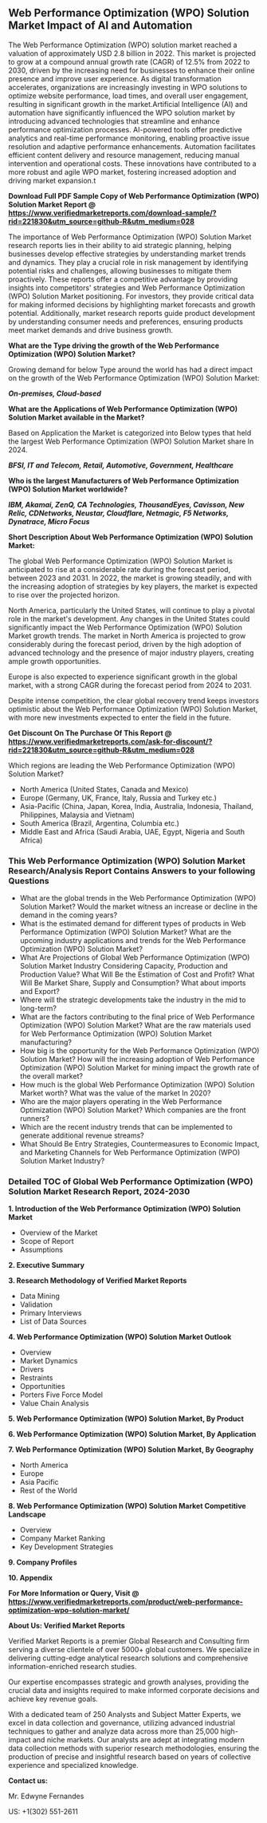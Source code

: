 <h2>Web Performance Optimization (WPO) Solution Market Impact of AI and Automation</h2>The Web Performance Optimization (WPO) solution market reached a valuation of approximately USD 2.8 billion in 2022. This market is projected to grow at a compound annual growth rate (CAGR) of 12.5% from 2022 to 2030, driven by the increasing need for businesses to enhance their online presence and improve user experience. As digital transformation accelerates, organizations are increasingly investing in WPO solutions to optimize website performance, load times, and overall user engagement, resulting in significant growth in the market.Artificial Intelligence (AI) and automation have significantly influenced the WPO solution market by introducing advanced technologies that streamline and enhance performance optimization processes. AI-powered tools offer predictive analytics and real-time performance monitoring, enabling proactive issue resolution and adaptive performance enhancements. Automation facilitates efficient content delivery and resource management, reducing manual intervention and operational costs. These innovations have contributed to a more robust and agile WPO market, fostering increased adoption and driving market expansion.t</p><p id="" class=""><strong>Download Full PDF Sample Copy of Web Performance Optimization (WPO) Solution Market Report @ <a href="https://www.verifiedmarketreports.com/download-sample/?rid=221830&utm_source=github-R&utm_medium=028" target="_blank">https://www.verifiedmarketreports.com/download-sample/?rid=221830&utm_source=github-R&utm_medium=028</a></strong></p><p>The importance of&nbsp;Web Performance Optimization (WPO) Solution Market research reports lies in their ability to aid strategic planning, helping businesses develop effective strategies by understanding market trends and dynamics. They play a crucial role in risk management by identifying potential risks and challenges, allowing businesses to mitigate them proactively. These reports offer a competitive advantage by providing insights into competitors' strategies and Web Performance Optimization (WPO) Solution Market positioning. For investors, they provide critical data for making informed decisions by highlighting market forecasts and growth potential. Additionally, market research reports guide product development by understanding consumer needs and preferences, ensuring products meet market demands and drive business growth.</p><p><strong>What are the&nbsp;Type driving the growth of the Web Performance Optimization (WPO) Solution Market?</strong></p><p id="" class="">Growing demand for below Type around the world has had a direct impact on the growth of the Web Performance Optimization (WPO) Solution Market:</p><em><strong>On-premises, Cloud-based</strong></em></p><strong>What are the&nbsp;Applications&nbsp;of Web Performance Optimization (WPO) Solution Market available in the Market?</strong></p><p id="" class="">Based on Application the Market is categorized into Below types that held the largest Web Performance Optimization (WPO) Solution Market share In 2024.</p><em><strong>BFSI, IT and Telecom, Retail, Automotive, Government, Healthcare</strong></em></p><strong>Who is the largest Manufacturers of Web Performance Optimization (WPO) Solution Market worldwide?</strong></p><p><em><strong>IBM, Akamai, ZenQ, CA Technologies, ThousandEyes, Cavisson, New Relic, CDNetworks, Neustar, Cloudflare, Netmagic, F5 Networks, Dynatrace, Micro Focus</strong></em></p><p id="" class=""><strong>Short Description About Web Performance Optimization (WPO) Solution Market:</strong></p><p>The global Web Performance Optimization (WPO) Solution Market is anticipated to rise at a considerable rate during the forecast period, between 2023 and 2031. In 2022, the market is growing steadily, and with the increasing adoption of strategies by key players, the market is expected to rise over the projected horizon.</p><p>North America, particularly the United States, will continue to play a pivotal role in the market's development. Any changes in the United States could significantly impact the Web Performance Optimization (WPO) Solution Market growth trends. The market in North America is projected to grow considerably during the forecast period, driven by the high adoption of advanced technology and the presence of major industry players, creating ample growth opportunities.</p><p>Europe is also expected to experience significant growth in the global market, with a strong CAGR during the forecast period from 2024 to 2031.</p><p>Despite intense competition, the clear global recovery trend keeps investors optimistic about the Web Performance Optimization (WPO) Solution Market, with more new investments expected to enter the field in the future.</p><p id="" class=""><strong>Get Discount On The Purchase Of This Report @ <a href="https://www.verifiedmarketreports.com/ask-for-discount/?rid=221830&utm_source=github-R&utm_medium=028" target="_blank">https://www.verifiedmarketreports.com/ask-for-discount/?rid=221830&utm_source=github-R&utm_medium=028</a></strong></p>Which regions are leading the Web Performance Optimization (WPO) Solution Market?</p><ul><li>North America (United States, Canada and Mexico)</li><li>Europe (Germany, UK, France, Italy, Russia and Turkey etc.)</li><li>Asia-Pacific (China, Japan, Korea, India, Australia, Indonesia, Thailand, Philippines, Malaysia and Vietnam)</li><li>South America (Brazil, Argentina, Columbia etc.)</li><li>Middle East and Africa (Saudi Arabia, UAE, Egypt, Nigeria and South Africa)</li></ul><h3 id="" class="">This Web Performance Optimization (WPO) Solution Market Research/Analysis Report Contains Answers to your following Questions</h3><ul><li>What are the global trends in the Web Performance Optimization (WPO) Solution Market? Would the market witness an increase or decline in the demand in the coming years?</li><li>What is the estimated demand for different types of products in Web Performance Optimization (WPO) Solution Market? What are the upcoming industry applications and trends for the Web Performance Optimization (WPO) Solution Market?</li><li>What Are Projections of Global Web Performance Optimization (WPO) Solution Market Industry Considering Capacity, Production and Production Value? What Will Be the Estimation of Cost and Profit? What Will Be Market Share, Supply and Consumption? What about imports and Export?</li><li>Where will the strategic developments take the industry in the mid to long-term?</li><li>What are the factors contributing to the final price of Web Performance Optimization (WPO) Solution Market? What are the raw materials used for Web Performance Optimization (WPO) Solution Market manufacturing?</li><li>How big is the opportunity for the Web Performance Optimization (WPO) Solution Market? How will the increasing adoption of Web Performance Optimization (WPO) Solution Market for mining impact the growth rate of the overall market?</li><li>How much is the global Web Performance Optimization (WPO) Solution Market worth? What was the value of the market In 2020?</li><li>Who are the major players operating in the Web Performance Optimization (WPO) Solution Market? Which companies are the front runners?</li><li>Which are the recent industry trends that can be implemented to generate additional revenue streams?</li><li>What Should Be Entry Strategies, Countermeasures to Economic Impact, and Marketing Channels for Web Performance Optimization (WPO) Solution Market Industry?</li></ul><h3 id="" class="">Detailed TOC of Global Web Performance Optimization (WPO) Solution Market Research Report, 2024-2030</h3><p id="" class=""><strong>1. Introduction of the Web Performance Optimization (WPO) Solution Market</strong></p><ul><li>Overview of the Market</li><li>Scope of Report</li><li>Assumptions</li></ul><p id="" class=""><strong>2. Executive Summary</strong></p><p id="" class=""><strong>3. Research Methodology of Verified Market Reports</strong></p><ul><li>Data Mining</li><li>Validation</li><li>Primary Interviews</li><li>List of Data Sources</li></ul><p id="" class=""><strong>4. Web Performance Optimization (WPO) Solution Market Outlook</strong></p><ul><li>Overview</li><li>Market Dynamics</li><li>Drivers</li><li>Restraints</li><li>Opportunities</li><li>Porters Five Force Model</li><li>Value Chain Analysis</li></ul><p id="" class=""><strong>5. Web Performance Optimization (WPO) Solution Market, By Product</strong></p><p id="" class=""><strong>6. Web Performance Optimization (WPO) Solution Market, By Application</strong></p><p id="" class=""><strong>7. Web Performance Optimization (WPO) Solution Market, By Geography</strong></p><ul><li>North America</li><li>Europe</li><li>Asia Pacific</li><li>Rest of the World</li></ul><p id="" class=""><strong>8. Web Performance Optimization (WPO) Solution Market Competitive Landscape</strong></p><ul><li>Overview</li><li>Company Market Ranking</li><li>Key Development Strategies</li></ul><p id="" class=""><strong>9. Company Profiles</strong></p><p id="" class=""><strong>10. Appendix</strong></p><p id="" class=""><strong>For More Information or Query, Visit @ <a href="https://www.verifiedmarketreports.com/product/web-performance-optimization-wpo-solution-market/" target="_blank">https://www.verifiedmarketreports.com/product/web-performance-optimization-wpo-solution-market/</a></strong></p><p id="" class=""><strong>About Us: Verified Market Reports</strong></p><p id="" class="">Verified Market Reports is a premier Global Research and Consulting firm serving a diverse clientele of over 5000+ global customers. We specialize in delivering cutting-edge analytical research solutions and comprehensive information-enriched research studies.</p><p id="" class="">Our expertise encompasses strategic and growth analyses, providing the crucial data and insights required to make informed corporate decisions and achieve key revenue goals.</p><p id="" class="">With a dedicated team of 250 Analysts and Subject Matter Experts, we excel in data collection and governance, utilizing advanced industrial techniques to gather and analyze data across more than 25,000 high-impact and niche markets. Our analysts are adept at integrating modern data collection methods with superior research methodologies, ensuring the production of precise and insightful research based on years of collective experience and specialized knowledge.</p><p id="" class=""><strong>Contact us:</strong></p><p id="" class="">Mr. Edwyne Fernandes</p><p id="" class="">US: +1(302) 551-2611</p>